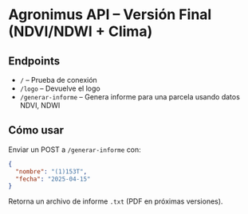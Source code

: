 
# Agronimus API – Versión Final (NDVI/NDWI + Clima)

## Endpoints

- `/` – Prueba de conexión
- `/logo` – Devuelve el logo
- `/generar-informe` – Genera informe para una parcela usando datos NDVI, NDWI

## Cómo usar

Enviar un POST a `/generar-informe` con:
```json
{
  "nombre": "(1)153T",
  "fecha": "2025-04-15"
}
```

Retorna un archivo de informe `.txt` (PDF en próximas versiones).
